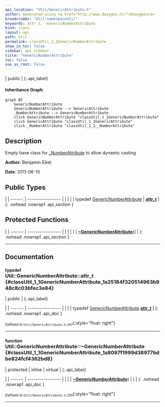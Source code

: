 ```yaml
---
api_location: "Util/GenericAttribute.h"
author: Generated using <a href="http://www.doxygen.nl/">Doxygen</a>
breadcrumbs: "Util:namespaceUtil"
keywords: attr_t, ~GenericNumberAttribute
kind: class
layout: api
path: Util
permalink: classUtil_1_1GenericNumberAttribute
show_in_toc: false
sidebar: api_sidebar
title: "GenericNumberAttribute"
toc: false
use_as_root: false
---
```


| public |
{:.api_label}

#### Inheritance Graph

```mermaid
graph BT
	GenericNumberAttribute
	GenericNumberAttribute --> GenericAttribute
	_NumberAttribute --> GenericNumberAttribute
	click GenericNumberAttribute "classUtil_1_1GenericNumberAttribute"
	click GenericAttribute "classUtil_1_1GenericAttribute"
	click _NumberAttribute "classUtil_1_1__NumberAttribute"
```

## Description



Empty base class for [_NumberAttribute](classUtil_1_1%5F%5FNumberAttribute) to allow dynamic casting



**Author**: Benjamin Eikel



**Date**: 2011-06-10





## Public Types

|
| ------: | ----------------- |
|  | |
| typedef [GenericNumberAttribute](classUtil_1_1GenericNumberAttribute) | **[attr_t](#classUtil_1_1GenericNumberAttribute_1a25184f320514963b948c8c03bfec3e84)**  |
{: .nohead .nowrap1 .api_section }


## Protected Functions

|
| ------: | ----------------- |
|  | |
|  | **[~GenericNumberAttribute](#classUtil_1_1GenericNumberAttribute_1a8097f1999d38977bdbe824fcf4362bd8)**() |
{: .nohead .nowrap1 .api_section }


-------------------------------------------------------------------

## Documentation

### <small>typedef</small><br/> Util::GenericNumberAttribute::attr_t {#classUtil_1_1GenericNumberAttribute_1a25184f320514963b948c8c03bfec3e84}

| public |
{:.api_label}

|
| ------: | ----------------- |
|  |
| typedef [GenericNumberAttribute](classUtil_1_1GenericNumberAttribute) **[attr_t](#classUtil_1_1GenericNumberAttribute_1a25184f320514963b948c8c03bfec3e84)**  |
{: .nohead .nowrap1 .api_doc }





<sub>Defined in `Util/GenericAttribute.h:297`</sub>{:style="float: right"}

-------------------------------------------------------------------

### <small>function</small><br/> Util::GenericNumberAttribute::~GenericNumberAttribute {#classUtil_1_1GenericNumberAttribute_1a8097f1999d38977bdbe824fcf4362bd8}

| protected | inline | virtual |
{:.api_label}

|
| ------: | ----------------- |
|  |
|  **[~GenericNumberAttribute](#classUtil_1_1GenericNumberAttribute_1a8097f1999d38977bdbe824fcf4362bd8)**( |  ) |
{: .nohead .nowrap1 .api_doc }





<sub>Defined in `Util/GenericAttribute.h:299`</sub>{:style="float: right"}

-------------------------------------------------------------------

